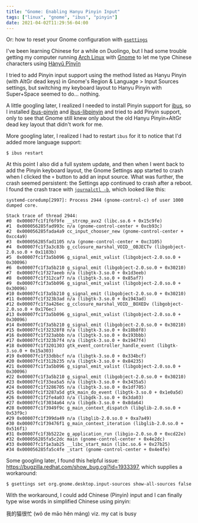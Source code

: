 ```yaml
---
title: "Gnome: Enabling Hanyu Pinyin Input"
tags: ["linux", "gnome", "ibus", "pinyin"]
date: 2021-04-02T11:29:56-04:00
---
```


Or: how to reset your Gnome configuration with
[`gsettings`](https://access.redhat.com/documentation/en-us/red_hat_enterprise_linux/7/html/desktop_migration_and_administration_guide/configuration-overview-gsettings-dconf)

<!-- more -->

I've been learning Chinese for a while on Duolingo, but I had some trouble
getting my computer running [Arch Linux](https://archlinux.org/) with
[Gnome](https://www.gnome.org/) to let me type Chinese characters using [Hànyǔ
Pīnyīn](https://en.wikipedia.org/wiki/Pinyin)

I tried to add Pinyin input support using the method listed as Hanyu Pinyin
(with AltGr dead keys) in Gnome's Region & Language > Input Sources settings,
but switching my keyboard layout to Hanyu Pinyin with Super+Space seemed to
do...  nothing.

A little googling later, I realized I needed to install Pinyin support for
[ibus](https://wiki.archlinux.org/index.php/IBus), so I installed
[ibus-pinyin](https://archlinux.org/packages/community/x86_64/ibus-pinyin/) and
[ibus-libpinyin](https://archlinux.org/packages/community/x86_64/ibus-libpinyin/)
and tried to add Pinyin support, only to see that Gnome still knew only about
the old Hanyu Pinyin+AltGr dead key layout that didn't work for me.

More googling later, I realized I had to restart `ibus` for it to notice that
I'd added more language support:

```
$ ibus restart
```

At this point I also did a full system update, and then when I went back to add
the Pinyin keyboard layout, the Gnome Settings app started to crash when I
clicked the `+` button to add an input source. What was further, the crash
seemed persistent: the Settings app continued to crash after a reboot. I found
the crash trace with [`journalctl
-b`](https://www.freedesktop.org/software/systemd/man/journalctl.html), which
looked like this:

```
systemd-coredump[2997]: Process 2944 (gnome-control-c) of user 1000 dumped core.

Stack trace of thread 2944:
#0  0x00007fc1f1f6f9fe __strcmp_avx2 (libc.so.6 + 0x15c9fe)
#1  0x000056285fad993c n/a (gnome-control-center + 0xcb93c)
#2  0x000056285fada4a9 cc_input_chooser_new (gnome-control-center + 0xcc4a9)
#3  0x000056285fad1105 n/a (gnome-control-center + 0xc3105)
#4  0x00007fc1f3a3c83b g_cclosure_marshal_VOID__OBJECTv (libgobject-2.0.so.0 + 0x1183b)
#5  0x00007fc1f3a5b096 g_signal_emit_valist (libgobject-2.0.so.0 + 0x30096)
#6  0x00007fc1f3a5b210 g_signal_emit (libgobject-2.0.so.0 + 0x30210)
#7  0x00007fc1f327aeeb n/a (libgtk-3.so.0 + 0x1d3eeb)
#8  0x00007fc1f312caf7 n/a (libgtk-3.so.0 + 0x85af7)
#9  0x00007fc1f3a5b096 g_signal_emit_valist (libgobject-2.0.so.0 + 0x30096)
#10 0x00007fc1f3a5b210 g_signal_emit (libgobject-2.0.so.0 + 0x30210)
#11 0x00007fc1f323b3ad n/a (libgtk-3.so.0 + 0x1943ad)
#12 0x00007fc1f3a426ec g_cclosure_marshal_VOID__BOXEDv (libgobject-2.0.so.0 + 0x176ec)
#13 0x00007fc1f3a5b096 g_signal_emit_valist (libgobject-2.0.so.0 + 0x30096)
#14 0x00007fc1f3a5b210 g_signal_emit (libgobject-2.0.so.0 + 0x30210)
#15 0x00007fc1f32328f8 n/a (libgtk-3.so.0 + 0x18b8f8)
#16 0x00007fc1f323abbb n/a (libgtk-3.so.0 + 0x193bbb)
#17 0x00007fc1f323b7f4 n/a (libgtk-3.so.0 + 0x1947f4)
#18 0x00007fc1f3201303 gtk_event_controller_handle_event (libgtk-3.so.0 + 0x15a303)
#19 0x00007fc1f33dbbcf n/a (libgtk-3.so.0 + 0x334bcf)
#20 0x00007fc1f312b235 n/a (libgtk-3.so.0 + 0x84235)
#21 0x00007fc1f3a5b096 g_signal_emit_valist (libgobject-2.0.so.0 + 0x30096)
#22 0x00007fc1f3a5b210 g_signal_emit (libgobject-2.0.so.0 + 0x30210)
#23 0x00007fc1f33ea5a5 n/a (libgtk-3.so.0 + 0x3435a5)
#24 0x00007fc1f3286705 n/a (libgtk-3.so.0 + 0x1df705)
#25 0x00007fc1f3287a5d gtk_main_do_event (libgtk-3.so.0 + 0x1e0a5d)
#26 0x00007fc1f2fe4a03 n/a (libgdk-3.so.0 + 0x3da03)
#27 0x00007fc1f3034a64 n/a (libgdk-3.so.0 + 0x8da64)
#28 0x00007fc1f3949f9c g_main_context_dispatch (libglib-2.0.so.0 + 0x53f9c)
#29 0x00007fc1f399da49 n/a (libglib-2.0.so.0 + 0xa7a49)
#30 0x00007fc1f39476f1 g_main_context_iteration (libglib-2.0.so.0 + 0x516f1)
#31 0x00007fc1f3b5222e g_application_run (libgio-2.0.so.0 + 0xcd22e)
#32 0x000056285fa5c2dc main (gnome-control-center + 0x4e2dc)
#33 0x00007fc1f1e3ab25 __libc_start_main (libc.so.6 + 0x27b25)
#34 0x000056285fa5c4fe _start (gnome-control-center + 0x4e4fe)
```

Some googling later, I found this helpful issue:
https://bugzilla.redhat.com/show_bug.cgi?id=1933397, which supplies a
workaround:

```
$ gsettings set org.gnome.desktop.input-sources show-all-sources false
```

With the workaround, I could add Chinese (Pinyin) input and I can finally type
wise words in simplified Chinese using pinyin:

我的猫很忙 (wǒ de māo hěn máng) viz. my cat is busy
